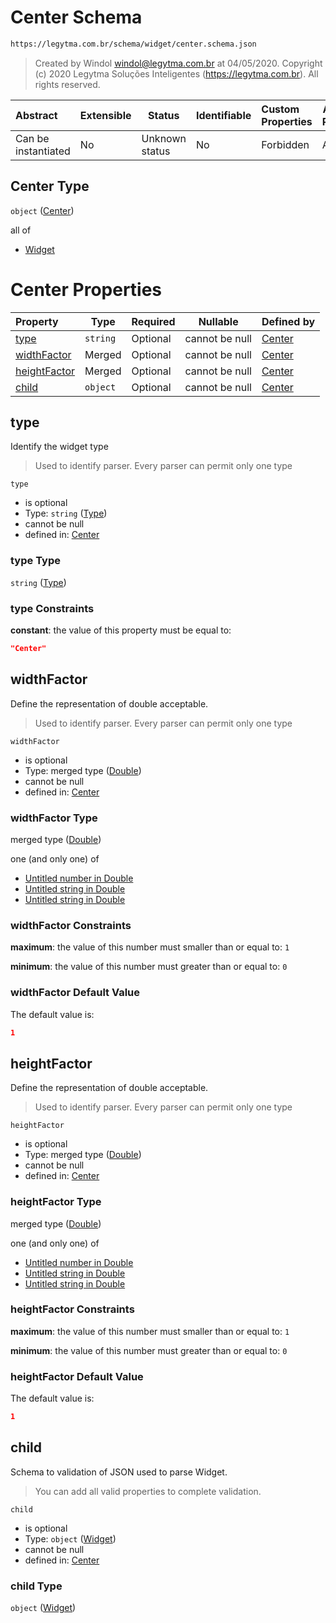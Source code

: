# Center Schema

```txt
https://legytma.com.br/schema/widget/center.schema.json
```




> Created by Windol [windol@legytma.com.br](mailto:windol@legytma.com.br) at 04/05/2020.
> Copyright (c) 2020 Legytma Soluções Inteligentes (<https://legytma.com.br>). All rights reserved.
>

| Abstract            | Extensible | Status         | Identifiable | Custom Properties | Additional Properties | Access Restrictions | Defined In                                                                       |
| :------------------ | ---------- | -------------- | ------------ | :---------------- | --------------------- | ------------------- | -------------------------------------------------------------------------------- |
| Can be instantiated | No         | Unknown status | No           | Forbidden         | Allowed               | none                | [center.schema.json](../schema/widget/center.schema.json) |

## Center Type

`object` ([Center](center.md))

all of

-   [Widget](input_decoration-properties-widget-5.md)

# Center Properties

| Property                      | Type     | Required | Nullable       | Defined by                                                                                                                    |
| :---------------------------- | -------- | -------- | -------------- | :---------------------------------------------------------------------------------------------------------------------------- |
| [type](#type)                 | `string` | Optional | cannot be null | [Center](widget-definitions-type.md)          |
| [widthFactor](#widthFactor)   | Merged   | Optional | cannot be null | [Center](app_bar_theme-properties-double.md)  |
| [heightFactor](#heightFactor) | Merged   | Optional | cannot be null | [Center](app_bar_theme-properties-double.md) |
| [child](#child)               | `object` | Optional | cannot be null | [Center](input_decoration-properties-widget-5.md)   |

## type

Identify the widget type


> Used to identify parser. Every parser can permit only one type
>

`type`

-   is optional
-   Type: `string` ([Type](widget-definitions-type.md))
-   cannot be null
-   defined in: [Center](widget-definitions-type.md)

### type Type

`string` ([Type](widget-definitions-type.md))

### type Constraints

**constant**: the value of this property must be equal to:

```json
"Center"
```

## widthFactor

Define the representation of double acceptable.


> Used to identify parser. Every parser can permit only one type
>

`widthFactor`

-   is optional
-   Type: merged type ([Double](app_bar_theme-properties-double.md))
-   cannot be null
-   defined in: [Center](app_bar_theme-properties-double.md)

### widthFactor Type

merged type ([Double](app_bar_theme-properties-double.md))

one (and only one) of

-   [Untitled number in Double](double-definitions-doublenumber.md)
-   [Untitled string in Double](double-definitions-doublestring.md)
-   [Untitled string in Double](double-definitions-doubleenum.md)

### widthFactor Constraints

**maximum**: the value of this number must smaller than or equal to: `1`

**minimum**: the value of this number must greater than or equal to: `0`

### widthFactor Default Value

The default value is:

```json
1
```

## heightFactor

Define the representation of double acceptable.


> Used to identify parser. Every parser can permit only one type
>

`heightFactor`

-   is optional
-   Type: merged type ([Double](app_bar_theme-properties-double.md))
-   cannot be null
-   defined in: [Center](app_bar_theme-properties-double.md)

### heightFactor Type

merged type ([Double](app_bar_theme-properties-double.md))

one (and only one) of

-   [Untitled number in Double](double-definitions-doublenumber.md)
-   [Untitled string in Double](double-definitions-doublestring.md)
-   [Untitled string in Double](double-definitions-doubleenum.md)

### heightFactor Constraints

**maximum**: the value of this number must smaller than or equal to: `1`

**minimum**: the value of this number must greater than or equal to: `0`

### heightFactor Default Value

The default value is:

```json
1
```

## child

Schema to validation of JSON used to parse Widget.


> You can add all valid properties to complete validation.
>

`child`

-   is optional
-   Type: `object` ([Widget](input_decoration-properties-widget-5.md))
-   cannot be null
-   defined in: [Center](input_decoration-properties-widget-5.md)

### child Type

`object` ([Widget](input_decoration-properties-widget-5.md))
